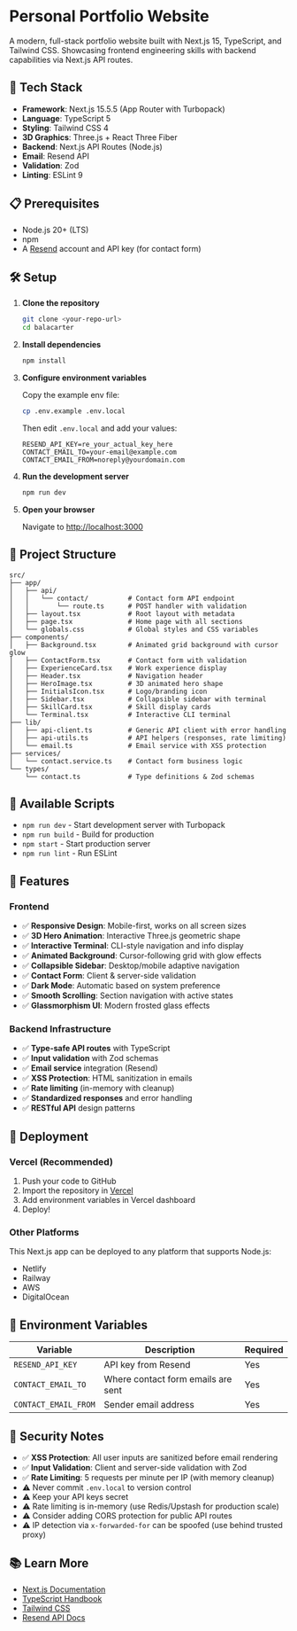 # Personal Portfolio Website

A modern, full-stack portfolio website built with Next.js 15, TypeScript, and Tailwind CSS. Showcasing frontend engineering skills with backend capabilities via Next.js API routes.

## 🚀 Tech Stack

- **Framework**: Next.js 15.5.5 (App Router with Turbopack)
- **Language**: TypeScript 5
- **Styling**: Tailwind CSS 4
- **3D Graphics**: Three.js + React Three Fiber
- **Backend**: Next.js API Routes (Node.js)
- **Email**: Resend API
- **Validation**: Zod
- **Linting**: ESLint 9

## 📋 Prerequisites

- Node.js 20+ (LTS)
- npm
- A [Resend](https://resend.com) account and API key (for contact form)

## 🛠️ Setup

1. **Clone the repository**
   ```bash
   git clone <your-repo-url>
   cd balacarter
   ```

2. **Install dependencies**
   ```bash
   npm install
   ```

3. **Configure environment variables**
   
   Copy the example env file:
   ```bash
   cp .env.example .env.local
   ```
   
   Then edit `.env.local` and add your values:
   ```env
   RESEND_API_KEY=re_your_actual_key_here
   CONTACT_EMAIL_TO=your-email@example.com
   CONTACT_EMAIL_FROM=noreply@yourdomain.com
   ```

4. **Run the development server**
   ```bash
   npm run dev
   ```

5. **Open your browser**
   
   Navigate to [http://localhost:3000](http://localhost:3000)

## 📁 Project Structure

```
src/
├── app/
│   ├── api/
│   │   └── contact/          # Contact form API endpoint
│   │       └── route.ts      # POST handler with validation
│   ├── layout.tsx            # Root layout with metadata
│   ├── page.tsx              # Home page with all sections
│   └── globals.css           # Global styles and CSS variables
├── components/
│   ├── Background.tsx        # Animated grid background with cursor glow
│   ├── ContactForm.tsx       # Contact form with validation
│   ├── ExperienceCard.tsx    # Work experience display
│   ├── Header.tsx            # Navigation header
│   ├── HeroImage.tsx         # 3D animated hero shape
│   ├── InitialsIcon.tsx      # Logo/branding icon
│   ├── Sidebar.tsx           # Collapsible sidebar with terminal
│   ├── SkillCard.tsx         # Skill display cards
│   └── Terminal.tsx          # Interactive CLI terminal
├── lib/
│   ├── api-client.ts         # Generic API client with error handling
│   ├── api-utils.ts          # API helpers (responses, rate limiting)
│   └── email.ts              # Email service with XSS protection
├── services/
│   └── contact.service.ts    # Contact form business logic
└── types/
    └── contact.ts            # Type definitions & Zod schemas
```

## 🔧 Available Scripts

- `npm run dev` - Start development server with Turbopack
- `npm run build` - Build for production
- `npm start` - Start production server
- `npm run lint` - Run ESLint

## 🎨 Features

### Frontend
- ✅ **Responsive Design**: Mobile-first, works on all screen sizes
- ✅ **3D Hero Animation**: Interactive Three.js geometric shape
- ✅ **Interactive Terminal**: CLI-style navigation and info display
- ✅ **Animated Background**: Cursor-following grid with glow effects
- ✅ **Collapsible Sidebar**: Desktop/mobile adaptive navigation
- ✅ **Contact Form**: Client & server-side validation
- ✅ **Dark Mode**: Automatic based on system preference
- ✅ **Smooth Scrolling**: Section navigation with active states
- ✅ **Glassmorphism UI**: Modern frosted glass effects

### Backend Infrastructure
- ✅ **Type-safe API routes** with TypeScript
- ✅ **Input validation** with Zod schemas
- ✅ **Email service** integration (Resend)
- ✅ **XSS Protection**: HTML sanitization in emails
- ✅ **Rate limiting** (in-memory with cleanup)
- ✅ **Standardized responses** and error handling
- ✅ **RESTful API** design patterns

## 🚢 Deployment

### Vercel (Recommended)
1. Push your code to GitHub
2. Import the repository in [Vercel](https://vercel.com)
3. Add environment variables in Vercel dashboard
4. Deploy!

### Other Platforms
This Next.js app can be deployed to any platform that supports Node.js:
- Netlify
- Railway
- AWS
- DigitalOcean

## 📝 Environment Variables

| Variable | Description | Required |
|----------|-------------|----------|
| `RESEND_API_KEY` | API key from Resend | Yes |
| `CONTACT_EMAIL_TO` | Where contact form emails are sent | Yes |
| `CONTACT_EMAIL_FROM` | Sender email address | Yes |

## 🔐 Security Notes

- ✅ **XSS Protection**: All user inputs are sanitized before email rendering
- ✅ **Input Validation**: Client and server-side validation with Zod
- ✅ **Rate Limiting**: 5 requests per minute per IP (with memory cleanup)
- ⚠️ Never commit `.env.local` to version control
- ⚠️ Keep your API keys secret
- ⚠️ Rate limiting is in-memory (use Redis/Upstash for production scale)
- ⚠️ Consider adding CORS protection for public API routes
- ⚠️ IP detection via `x-forwarded-for` can be spoofed (use behind trusted proxy)

## 📚 Learn More

- [Next.js Documentation](https://nextjs.org/docs)
- [TypeScript Handbook](https://www.typescriptlang.org/docs/)
- [Tailwind CSS](https://tailwindcss.com/docs)
- [Resend API Docs](https://resend.com/docs)
